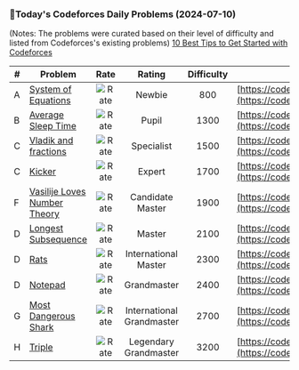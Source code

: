 ### 🌟Today's Codeforces Daily Problems (2024-07-10)
(Notes: The problems were curated based on their level of difficulty and listed from Codeforces's existing problems)
[10 Best Tips to Get Started with Codeforces](https://github.com/ika9810/Codeforces-Daily-Problems/blob/main/10%20Best%20Tips%20to%20Get%20Started%20with%20Codeforces.md)

| # | Problem | Rate| Rating | Difficulty | Contest |
|---| ----- | :--------: | :----------: | :----------: | ---------- |
|A|[System of Equations](https://codeforces.com/contest/214/problem/A)|![Rate](https://img.shields.io/badge/Newbie-800-lightgrey)|Newbie|800|[https://codeforces.com/contest/214](https://codeforces.com/contest/214)|
|B|[Average Sleep Time](https://codeforces.com/contest/808/problem/B)|![Rate](https://img.shields.io/badge/Pupil-1300-brightgreen)|Pupil|1300|[https://codeforces.com/contest/808](https://codeforces.com/contest/808)|
|C|[Vladik and fractions](https://codeforces.com/contest/743/problem/C)|![Rate](https://img.shields.io/badge/Specialist-1500-9cf)|Specialist|1500|[https://codeforces.com/contest/743](https://codeforces.com/contest/743)|
|C|[Kicker](https://codeforces.com/contest/411/problem/C)|![Rate](https://img.shields.io/badge/Expert-1700-blue)|Expert|1700|[https://codeforces.com/contest/411](https://codeforces.com/contest/411)|
|F|[Vasilije Loves Number Theory](https://codeforces.com/contest/1878/problem/F)|![Rate](https://img.shields.io/badge/Candidate%20Master-1900-blueviolet)|Candidate Master|1900|[https://codeforces.com/contest/1878](https://codeforces.com/contest/1878)|
|D|[Longest Subsequence](https://codeforces.com/contest/632/problem/D)|![Rate](https://img.shields.io/badge/Master-2100-orange)|Master|2100|[https://codeforces.com/contest/632](https://codeforces.com/contest/632)|
|D|[Rats](https://codeforces.com/contest/254/problem/D)|![Rate](https://img.shields.io/badge/International%20Master-2300-orange)|International Master|2300|[https://codeforces.com/contest/254](https://codeforces.com/contest/254)|
|D|[Notepad](https://codeforces.com/contest/17/problem/D)|![Rate](https://img.shields.io/badge/Grandmaster-2400-red)|Grandmaster|2400|[https://codeforces.com/contest/17](https://codeforces.com/contest/17)|
|G|[Most Dangerous Shark](https://codeforces.com/contest/1131/problem/G)|![Rate](https://img.shields.io/badge/International%20Grandmaster-2700-red)|International Grandmaster|2700|[https://codeforces.com/contest/1131](https://codeforces.com/contest/1131)|
|H|[Triple](https://codeforces.com/contest/1119/problem/H)|![Rate](https://img.shields.io/badge/Legendary%20Grandmaster-3200-red)|Legendary Grandmaster|3200|[https://codeforces.com/contest/1119](https://codeforces.com/contest/1119)|

